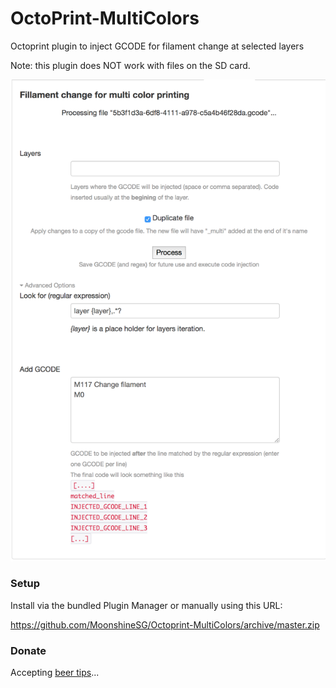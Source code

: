 # OctoPrint-MultiColors

Octoprint plugin to inject GCODE for filament change at selected layers

Note: this plugin does NOT work with files on the SD card.

![screenshot](screenshot_1.png)


### Setup

Install via the bundled Plugin Manager or manually using this URL:

https://github.com/MoonshineSG/Octoprint-MultiColors/archive/master.zip

### Donate

Accepting [beer tips](https://paypal.me/ovidiuhossu)...
